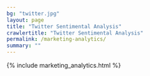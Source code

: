 ```yaml
---
bg: "twitter.jpg"
layout: page
title: "Twitter Sentimental Analysis"
crawlertitle: "Twitter Sentimental Analysis"
permalink: /marketing-analytics/
summary: ""
---
```


{% include marketing_analytics.html %}
